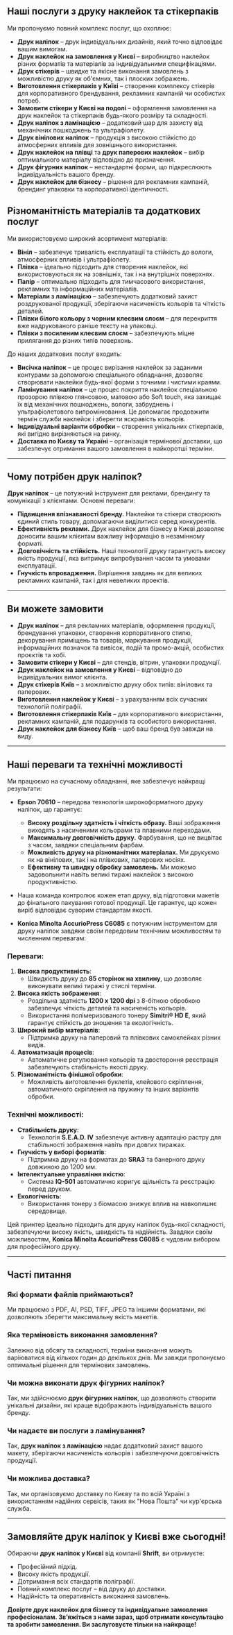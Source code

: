 ## Наші послуги з друку наклейок та стікерпаків

Ми пропонуємо повний комплекс послуг, що охоплює:
- **Друк наліпок** – друк індивідуальних дизайнів, який точно відповідає вашим вимогам.
- **Друк наклейок на замовлення у Києві** – виробництво наклейок різних форматів та матеріалів за індивідуальними специфікаціями.
- **Друк стікерів** – швидке та якісне виконання замовлень з можливістю друку як об'ємних, так і плоских зображень.
- **Виготовлення стікерпаків у Київі** – створення комплексу стікерів для корпоративного брендування, рекламних кампаній чи особистих потреб.
- **Замовити стікери у Києві на подолі** – оформлення замовлення на друк наклейок та стікерпаків будь-якого розміру та складності.
- **Друк наліпок з ламінацією** – додатковий шар для захисту від механічних пошкоджень та ультрафіолету.
- **Друк вінілових наліпок** – продукція з високою стійкістю до атмосферних впливів для зовнішнього використання.
- **Друк наклейок на плівці** та **друк паперових наклейок** – вибір оптимального матеріалу відповідно до призначення.
- **Друк фігурних наліпок** – нестандартні форми, що підкреслюють індивідуальність вашого бренду.
- **Друк наклейок для бізнесу** – рішення для рекламних кампаній, брендинг упаковки та корпоративної ідентичності.

## Різноманітність матеріалів та додаткових послуг

Ми використовуємо широкий асортимент матеріалів:
- **Вініл** – забезпечує тривалість експлуатації та стійкість до вологи, атмосферних впливів і ультрафіолету.
- **Плівка** – ідеально підходить для створення наклейок, які використовуються як на зовнішніх, так і на внутрішніх поверхнях.
- **Папір** – оптимально підходить для тимчасового використання, рекламних та інформаційних матеріалів.
- **Матеріали з ламінацією** – забезпечують додатковий захист роздрукованої продукції, зберігаючи насиченість кольорів та чіткість деталей.
- **Плівки білого кольору з чорним клеєвим слоєм** – для перекриття вже надрукованого раніше тексту на упаковці.
- **Плівки з посиленим клеєвим слоєм** – забезпечують міцне прилягання до різних типів поверхонь.

До наших додаткових послуг входить:
- **Висічка наліпок** – це процес вирізання наклейок за заданими контурами за допомогою спеціального обладнання, дозволяє створювати наклейки будь-якої форми з точними і чистими краями.
- **Ламінування наліпок** – це процес покриття наклейок спеціальною прозорою плівкою глянсовою, матовою або Soft touch, яка захищає їх від механічних пошкоджень, вологи, забруднень і ультрафіолетового випромінювання. Це допомагає продовжити термін служби наклейок і зберегти яскравість кольорів.
- **Індивідуальні варіанти обробки** – створення унікальних стікерпаків, які вигідно вирізняються на ринку.
- **Доставка по Києву та Україні** – організація термінової доставки, що забезпечує отримання вашого замовлення в найкоротші терміни.

---

## Чому потрібен друк наліпок?

**Друк наліпок** – це потужний інструмент для реклами, брендингу та комунікації з клієнтами. Основні переваги:
- **Підвищення впізнаваності бренду.** Наклейки та стікери створюють єдиний стиль товару, допомагаючи виділитися серед конкурентів.
- **Ефективність реклами.** Друк наклейок для бізнесу в Києві дозволяє доносити вашим клієнтам важливу інформацію в незамінному форматі.
- **Довговічність та стійкість.** Наші технології друку гарантують високу якість продукції, яка витримує випробування часом та умовами експлуатації.
- **Гнучкість впровадження.** Вирішення завдань як для великих рекламних кампаній, так і для невеликих проектів.

---

## Ви можете замовити

- **Друк наліпок** – для рекламних матеріалів, оформлення продукції, брендування упаковки, створення корпоративного стилю, декорування приміщень та товарів, маркування продукції, інформаційних позначок та вивісок, подій та промо-акцій, особистих проєктів та хобі.
- **Замовити стікери у Києві** – для стендів, вітрин, упаковки продукції.
- **Друк наклейок на замовлення у Києві** – відповідно до індивідуальних вимог клієнта.
- **Друк стікерів Київ** – з можливістю друку обох типів: вінілових та паперових.
- **Виготовлення наклейок у Києві** – з урахуванням всіх сучасних технологій поліграфії.
- **Виготовлення стікерпаків Київ** – для корпоративного використання, рекламних кампаній, для подарунків та особистого використання.
- **Друк наклейок для бізнесу Київ** – щоб ваш бренд був завжди на виду.

---

## Наші переваги та технічні можливості

Ми працюємо на сучасному обладнанні, яке забезпечує найкращі результати:
- **Epson 70610** – передова технологія широкоформатного друку наліпок, що гарантує:
  - **Високу роздільну здатність і чіткість образу.** Ваші зображення виходять з насиченими кольорами та плавними переходами.
  - **Максимальну довговічність друку.** Фарбування, що не вицвітає з часом, завдяки спеціальним фарбам.
  - **Можливість друку на різноманітних матеріалах.** Ми друкуємо як на вінілових, так і на плівкових, паперових носіях.
  - **Ефективну та швидку обробку замовлень.** Ми можемо задовольнити навіть великі тиражі наклейок з високою продуктивністю.
- Наша команда контролює кожен етап друку, від підготовки макетів до фінального пакування готової продукції. Це гарантує, що кожен виріб відповідає суворим стандартам якості.

- **Konica Minolta AccurioPress C6085** є потужним інструментом для друку наліпок завдяки своїм передовим технічним можливостям та численним перевагам:

### Переваги:
1. **Висока продуктивність**:
   - Швидкість друку до **85 сторінок на хвилину**, що дозволяє виконувати великі тиражі у стислі терміни.
2. **Висока якість зображення**:
   - Роздільна здатність **1200 x 1200 dpi** з 8-бітною обробкою забезпечує чіткість деталей та насиченість кольорів.
   - Використання полімеризованого тонеру **Simitri® HD E**, який гарантує стійкість до зношення та екологічність.
3. **Широкий вибір матеріалів**:
   - Підтримка друку на паперовий та плівкових самоклейках різних видів.
4. **Автоматизація процесів**:
   - Автоматичне регулювання кольорів та двостороння реєстрація забезпечують стабільність якості друку.
5. **Різноманітність фінішної обробки**:
   - Можливість виготовлення буклетів, клейового скріплення, автоматичного скріплення на пружину та інших варіантів обробки.

### Технічні можливості:
- **Стабільність друку**:
   - Технологія **S.E.A.D. IV** забезпечує активну адаптацію растру для стабільності зображення навіть при довгих тиражах.
- **Гнучкість у виборі форматів**:
   - Підтримка друку на форматах до **SRA3** та банерного друку довжиною до 1200 мм.
- **Інтелектуальне управління якістю**:
   - Система **IQ-501** автоматично коригує щільність та реєстрацію перед друком.
- **Екологічність**:
   - Використання тонеру з біомасою знижує вплив на навколишнє середовище.

Цей принтер ідеально підходить для друку наліпок будь-якої складності, забезпечуючи високу якість, швидкість та надійність. Завдяки своїм можливостям, **Konica Minolta AccurioPress C6085** є чудовим вибором для професійного друку.

---

## Часті питання

### Які формати файлів приймаються?
Ми працюємо з PDF, AI, PSD, TIFF, JPEG та іншими форматами, які дозволяють зберегти максимальну якість макетів.

### Яка терміновість виконання замовлення?
Залежно від обсягу та складності, терміни виконання можуть варіюватися від кількох годин до декількох днів. Ми завжди пропонуємо оптимальні рішення для термінових замовлень.

### Чи можна виконати друк фігурних наліпок?
Так, ми здійснюємо **друк фігурних наліпок**, що дозволяють створити унікальні дизайни, які краще відображають індивідуальність вашого бренду.

### Чи надаєте ви послуги з ламінування?
Так, **друк наліпок з ламінацією** надає додатковий захист вашого макету, зберігаючи насиченість кольорів і забезпечуючи довговічність продукції.

### Чи можлива доставка?
Так, ми організовуємо доставку по Києву та по всій Україні з використанням надійних сервісів, таких як "Нова Пошта" чи кур'єрська служба.

---

## Замовляйте друк наліпок у Києві вже сьогодні!

Обираючи **друк наліпок у Києві** від компанії **Shrift**, ви отримуєте:
- Професійний підхід.
- Високу якість продукції.
- Дотримання всіх стандартів поліграфії.
- Повний комплекс послуг – від друку до доставки.
- Надійність та оперативність виконання замовлень.

**Довірте друк наклейок для бізнесу та індивідуальне замовлення професіоналам. Зв’яжіться з нами зараз, щоб отримати консультацію та зробити замовлення. Ви заслуговуєте тільки на найкраще!**